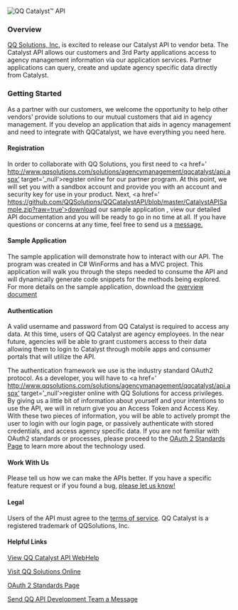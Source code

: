 ![QQ Catalyst&#8482; API](http://www.qqsolutions.com/assets/images/logo-api-med.png) 

### Overview
<a href='http://www.qqsolutions.com' target='_null'>QQ Solutions, Inc.</a> is excited to release our Catalyst API to vendor beta. The Catalyst API allows our customers and 3rd Party applications access to agency management information via our application services.  Partner applications can query, create and update agency specific data directly from Catalyst.  

### Getting Started
As a partner with our customers, we welcome the opportunity to help other vendors' provide solutions to our mutual customers that aid in agency management. If you develop an application that aids in agency management and need to integrate with QQCatalyst, we have everything you need here.  

#### Registration
In order to collaborate with QQ Solutions, you first need to <a href=’ http://www.qqsolutions.com/solutions/agencymanagement/qqcatalyst/api.aspx‘  target=’_null’>register online</a> for our partner program.   At this point, we will set you with a sandbox account and provide you with an account and security key for use in your product.  Next, <a href=’ https://github.com/QQSolutions/QQCatalystAPI/blob/master/CatalystAPISample.zip?raw=true’>download our sample application</a> , view our detailed API documentation and you will be ready to go in no time at all. If you have questions or concerns at any time, feel free to send us a <a target='_null' href=’mailto:apidev@qqsolutions.com’>message. </a>

#### Sample Application
The sample application will demonstrate how to interact with our API.  The program was created in C# WinForms and has a MVC project.  This application will walk you through the steps needed to consume the API and will dynamically generate code snippets for the methods being explored.  For more details on the sample application, download the <a href='https://github.com/QQSolutions/QQCatalystAPI/blob/master/QQCatalyst%20API%20Sample%20Application.pdf?raw=true'>overview document</a>

#### Authentication
A valid username and password from QQ Catalyst is required to access any data. At this time, users of QQ Catalyst are agency employees.  In the near future, agencies will be able to grant customers access to their data allowing them to login to Catalyst through mobile apps and consumer portals that will utilize the API.  

The authentication framework we use is the industry standard OAuth2 protocol. As a developer, you will have to <a href=’ http://www.qqsolutions.com/solutions/agencymanagement/qqcatalyst/api.aspx‘  target=’_null’>register online</a> with QQ Solutions for access privileges. By giving us a little bit of information about yourself and your intentions to use the API, we will in return give you an Access Token and Access Key. With these two pieces of information, you will be able to actively prompt the user to login with our login page, or passively authenticate with stored credentials, and access agency specific data. If you are not familiar with OAuth2 standards or processes, please proceed to the <a target='_null' href='http://oauth.net/2/'>OAuth 2 Standards Page</a> to learn more about the technology used.

#### Work With Us
Please tell us how we can make the APIs better. If you have a specific feature request or if you found a bug, <a href='mailto:apidev@qqsolutions.com'>please let us know!</a>

#### Legal
Users of the API must agree to the <a href='https://github.com/QQSolutions/QQCatalystAPI/blob/master/QQ%20Catalyst%20API%20TOU%20Agreement.pdf?raw=true' parent='_blank'>terms of service</a>.  QQ Catalyst is a registered trademark of QQSolutions, Inc.

#### Helpful Links
<p><a href='http://api.qqcatalyst.com/#techDoc'>View QQ Catalyst API WebHelp </a></p>
<p><a href='http://www.qqsolutions.com'>Visit QQ Solutions Online</a></p>
<p><a href='http://oauth.net/2/'>OAuth 2 Standards Page</a></p>
<p><a href='mailto:apidev@qqsolutions.com'>Send QQ API Development Team a Message</a></p>
